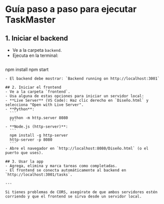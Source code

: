 # Guía paso a paso para ejecutar TaskMaster

## 1. Iniciar el backend
- Ve a la carpeta `backend`.
- Ejecuta en la terminal:
  ```
npm install
npm start
  ```
- El backend debe mostrar: `Backend running on http://localhost:3001`

## 2. Iniciar el frontend
- Ve a la carpeta `frontend`.
- Usa alguna de estas opciones para iniciar un servidor local:
  - **Live Server** (VS Code): Haz clic derecho en `Diseño.html` y selecciona "Open with Live Server".
  - **Python**:
    ```
    python -m http.server 8080
    ```
  - **Node.js (http-server)**:
    ```
    npm install -g http-server
    http-server -p 8080
    ```
- Abre el navegador en `http://localhost:8080/Diseño.html` (o el puerto que uses).

## 3. Usar la app
- Agrega, elimina y marca tareas como completadas.
- El frontend se conecta automáticamente al backend en `http://localhost:3001/tasks`.

---

Si tienes problemas de CORS, asegúrate de que ambos servidores estén corriendo y que el frontend se sirva desde un servidor local.
